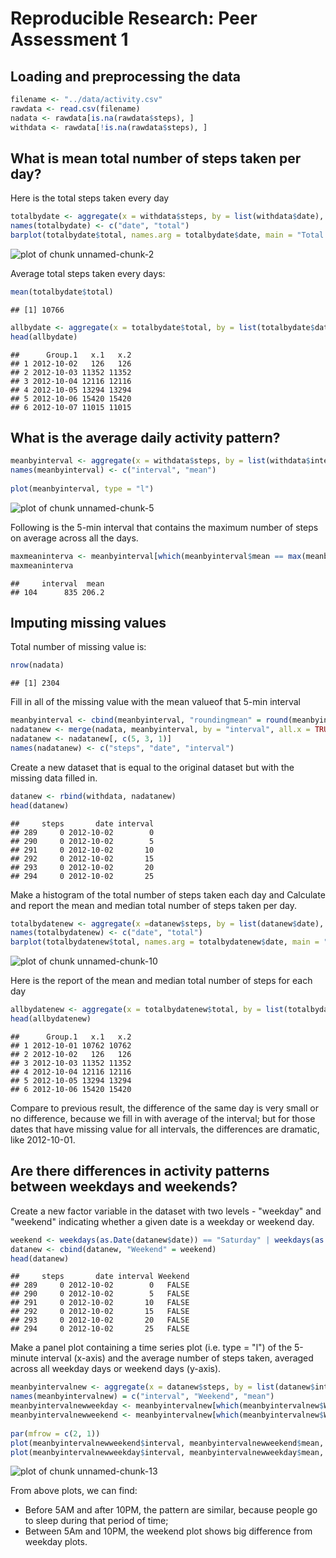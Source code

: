 # Reproducible Research: Peer Assessment 1

## Loading and preprocessing the data

```r
filename <- "../data/activity.csv"
rawdata <- read.csv(filename)
nadata <- rawdata[is.na(rawdata$steps), ]
withdata <- rawdata[!is.na(rawdata$steps), ]
```


## What is mean total number of steps taken per day?
Here is the total steps taken every day

```r
totalbydate <- aggregate(x = withdata$steps, by = list(withdata$date), FUN = "sum")
names(totalbydate) <- c("date", "total")
barplot(totalbydate$total, names.arg = totalbydate$date, main = "Total Steps by Date", xlab = "Date", ylab = "Number of Steps")
```

![plot of chunk unnamed-chunk-2](figure/unnamed-chunk-2.png) 

Average total steps taken every days: 

```r
mean(totalbydate$total)
```

```
## [1] 10766
```


```r
allbydate <- aggregate(x = totalbydate$total, by = list(totalbydate$date), function(x) cbind(mean(x), median(x)))
head(allbydate)
```

```
##      Group.1   x.1   x.2
## 1 2012-10-02   126   126
## 2 2012-10-03 11352 11352
## 3 2012-10-04 12116 12116
## 4 2012-10-05 13294 13294
## 5 2012-10-06 15420 15420
## 6 2012-10-07 11015 11015
```

## What is the average daily activity pattern?

```r
meanbyinterval <- aggregate(x = withdata$steps, by = list(withdata$interval), FUN = "mean")
names(meanbyinterval) <- c("interval", "mean")
    
plot(meanbyinterval, type = "l")
```

![plot of chunk unnamed-chunk-5](figure/unnamed-chunk-5.png) 

Following is the 5-min interval that contains the maximum number of steps on average across all the days. 

```r
maxmeaninterva <- meanbyinterval[which(meanbyinterval$mean == max(meanbyinterval$mean)), ]
maxmeaninterva
```

```
##     interval  mean
## 104      835 206.2
```

## Imputing missing values
Total number of missing value is: 

```r
nrow(nadata)
```

```
## [1] 2304
```

Fill in all of the missing value with the mean valueof that 5-min interval

```r
meanbyinterval <- cbind(meanbyinterval, "roundingmean" = round(meanbyinterval$mean, digits = 0))
nadatanew <- merge(nadata, meanbyinterval, by = "interval", all.x = TRUE)
nadatanew <- nadatanew[, c(5, 3, 1)]
names(nadatanew) <- c("steps", "date", "interval")
```

Create a new dataset that is equal to the original dataset but with the missing data filled in.

```r
datanew <- rbind(withdata, nadatanew)
head(datanew)
```

```
##     steps       date interval
## 289     0 2012-10-02        0
## 290     0 2012-10-02        5
## 291     0 2012-10-02       10
## 292     0 2012-10-02       15
## 293     0 2012-10-02       20
## 294     0 2012-10-02       25
```

Make a histogram of the total number of steps taken each day and Calculate and report the mean and median total number of steps taken per day.

```r
totalbydatenew <- aggregate(x =datanew$steps, by = list(datanew$date), FUN = "sum")
names(totalbydatenew) <- c("date", "total")
barplot(totalbydatenew$total, names.arg = totalbydatenew$date, main = "Total Steps by Date", xlab = "Date", ylab = "Number of Steps")
```

![plot of chunk unnamed-chunk-10](figure/unnamed-chunk-10.png) 

Here is the report of the mean and median total number of steps for each day

```r
allbydatenew <- aggregate(x = totalbydatenew$total, by = list(totalbydatenew$date), function(x) cbind(mean(x), median(x)))
head(allbydatenew)
```

```
##      Group.1   x.1   x.2
## 1 2012-10-01 10762 10762
## 2 2012-10-02   126   126
## 3 2012-10-03 11352 11352
## 4 2012-10-04 12116 12116
## 5 2012-10-05 13294 13294
## 6 2012-10-06 15420 15420
```

Compare to previous result, the difference of the same day is very small or no difference, because we fill in with average of the interval; but for those dates that have missing value for all intervals, the differences are dramatic, like 2012-10-01. 

## Are there differences in activity patterns between weekdays and weekends?

Create a new factor variable in the dataset with two levels - "weekday" and "weekend" indicating whether a given date is a weekday or weekend day.

```r
weekend <- weekdays(as.Date(datanew$date)) == "Saturday" | weekdays(as.Date(datanew$date)) == "Sunday"
datanew <- cbind(datanew, "Weekend" = weekend)
head(datanew)
```

```
##     steps       date interval Weekend
## 289     0 2012-10-02        0   FALSE
## 290     0 2012-10-02        5   FALSE
## 291     0 2012-10-02       10   FALSE
## 292     0 2012-10-02       15   FALSE
## 293     0 2012-10-02       20   FALSE
## 294     0 2012-10-02       25   FALSE
```

Make a panel plot containing a time series plot (i.e. type = "l") of the 5-minute interval (x-axis) and the average number of steps taken, averaged across all weekday days or weekend days (y-axis). 


```r
meanbyintervalnew <- aggregate(x = datanew$steps, by = list(datanew$interval, datanew$Weekend), FUN = "mean")
names(meanbyintervalnew) = c("interval", "Weekend", "mean")
meanbyintervalnewweekday <- meanbyintervalnew[which(meanbyintervalnew$Weekend == "FALSE"), ]
meanbyintervalnewweekend <- meanbyintervalnew[which(meanbyintervalnew$Weekend == "TRUE"), ]
    
par(mfrow = c(2, 1))
plot(meanbyintervalnewweekend$interval, meanbyintervalnewweekend$mean, type = "l", sub = "Weekend", xlab = "", ylab = "")
plot(meanbyintervalnewweekday$interval, meanbyintervalnewweekday$mean, type = "l", sub = "Weekday", xlab = "", ylab = "")
```

![plot of chunk unnamed-chunk-13](figure/unnamed-chunk-13.png) 

From above plots, we can find: 
- Before 5AM and after 10PM, the pattern are similar, because people go to sleep during that period of time; 
- Between 5Am and 10PM, the weekend plot shows big difference from weekday plots.
